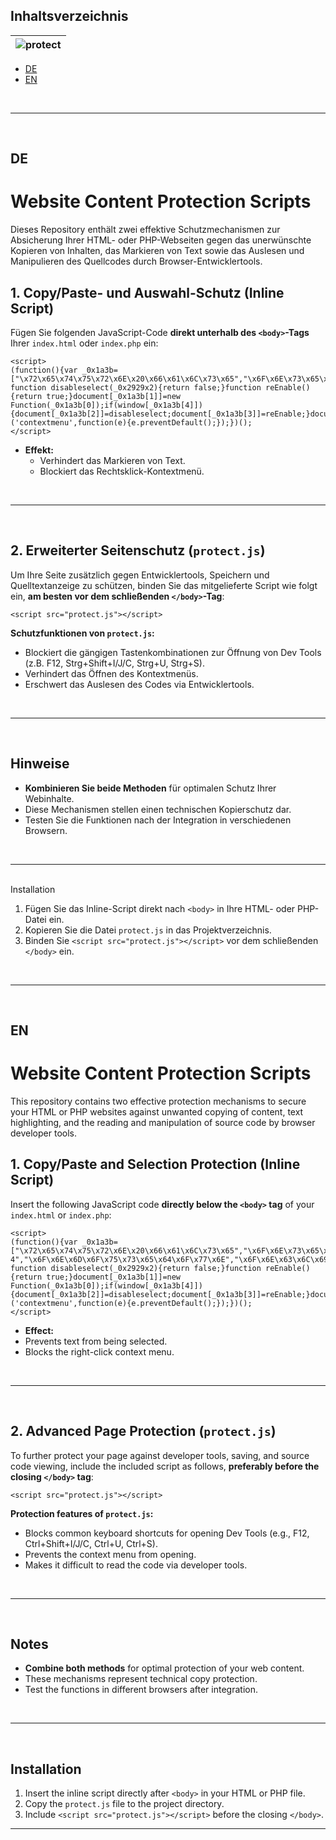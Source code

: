 ## Inhaltsverzeichnis

|![protect](https://github.com/user-attachments/assets/a6701c1e-1b3f-4cfc-8508-c90a3964aff3)|
|---|

- [DE](#de)
- [EN](#en)

<br>

---

<br>

## DE

# Website Content Protection Scripts

Dieses Repository enthält zwei effektive Schutzmechanismen zur Absicherung Ihrer HTML- oder PHP-Webseiten gegen das unerwünschte Kopieren von Inhalten, 
das Markieren von Text sowie das Auslesen und Manipulieren des Quellcodes durch Browser-Entwicklertools.

## 1. Copy/Paste- und Auswahl-Schutz (Inline Script)

Fügen Sie folgenden JavaScript-Code **direkt unterhalb des `<body>`-Tags** Ihrer `index.html` oder `index.php` ein:

```yarn
<script>
(function(){var _0x1a3b=["\x72\x65\x74\x75\x72\x6E\x20\x66\x61\x6C\x73\x65","\x6F\x6E\x73\x65\x6C\x65\x63\x74\x73\x74\x61\x72\x74","\x6F\x6E\x6D\x6F\x75\x73\x65\x64\x6F\x77\x6E","\x6F\x6E\x63\x6C\x69\x63\x6B","\x73\x69\x64\x65\x62\x61\x72"];
function disableselect(_0x2929x2){return false;}function reEnable(){return true;}document[_0x1a3b[1]]=new Function(_0x1a3b[0]);if(window[_0x1a3b[4]]){document[_0x1a3b[2]]=disableselect;document[_0x1a3b[3]]=reEnable;}document.addEventListener
('contextmenu',function(e){e.preventDefault();});})();
</script>
```

- **Effekt:**  
  - Verhindert das Markieren von Text.
  - Blockiert das Rechtsklick-Kontextmenü.

<br>

---

<br>

## 2. Erweiterter Seitenschutz (`protect.js`)

Um Ihre Seite zusätzlich gegen Entwicklertools, Speichern und Quelltextanzeige zu schützen, binden Sie das mitgelieferte Script wie folgt ein, **am besten vor dem schließenden `</body>`-Tag**:

```yarn
<script src="protect.js"></script>
```

**Schutzfunktionen von `protect.js`:**
- Blockiert die gängigen Tastenkombinationen zur Öffnung von Dev Tools (z.B. F12, Strg+Shift+I/J/C, Strg+U, Strg+S).
- Verhindert das Öffnen des Kontextmenüs.
- Erschwert das Auslesen des Codes via Entwicklertools.

<br>

---

<br>

## Hinweise

- **Kombinieren Sie beide Methoden** für optimalen Schutz Ihrer Webinhalte.
- Diese Mechanismen stellen einen technischen Kopierschutz dar.
- Testen Sie die Funktionen nach der Integration in verschiedenen Browsern.

<br>

---

<br>
Installation

1. Fügen Sie das Inline-Script direkt nach `<body>` in Ihre HTML- oder PHP-Datei ein.
2. Kopieren Sie die Datei `protect.js` in das Projektverzeichnis.
3. Binden Sie `<script src="protect.js"></script>` vor dem schließenden `</body>` ein.

<br>

---

<br>

## EN

# Website Content Protection Scripts

This repository contains two effective protection mechanisms to secure your HTML or PHP websites against unwanted copying of content, text highlighting, and the reading and manipulation of source code by browser developer tools.

## 1. Copy/Paste and Selection Protection (Inline Script)

Insert the following JavaScript code **directly below the `<body>` tag** of your `index.html` or `index.php`:

```yarn
<script>
(function(){var _0x1a3b=["\x72\x65\x74\x75\x72\x6E\x20\x66\x61\x6C\x73\x65","\x6F\x6E\x73\x65\x6C\x65\x63\x74\x73\x74\x61\x72\x7 4","\x6F\x6E\x6D\x6F\x75\x73\x65\x64\x6F\x77\x6E","\x6F\x6E\x63\x6C\x69\x63\x6B","\x73\x69\x64\x65\x62\x61\x72"];
function disableselect(_0x2929x2){return false;}function reEnable(){return true;}document[_0x1a3b[1]]=new Function(_0x1a3b[0]);if(window[_0x1a3b[4]]){document[_0x1a3b[2]]=disableselect;document[_0x1a3b[3]]=reEnable;}document.addEventListener
('contextmenu',function(e){e.preventDefault();});})();
</script>
```

- **Effect:**
- Prevents text from being selected.
- Blocks the right-click context menu.

<br>

---

<br>

## 2. Advanced Page Protection (`protect.js`)

To further protect your page against developer tools, saving, and source code viewing, include the included script as follows, **preferably before the closing `</body>` tag**:

```yarn
<script src="protect.js"></script>
```

**Protection features of `protect.js`:**
- Blocks common keyboard shortcuts for opening Dev Tools (e.g., F12, Ctrl+Shift+I/J/C, Ctrl+U, Ctrl+S).
- Prevents the context menu from opening.
- Makes it difficult to read the code via developer tools.

<br>

---

<br>

## Notes

- **Combine both methods** for optimal protection of your web content.
- These mechanisms represent technical copy protection.
- Test the functions in different browsers after integration.

<br>

---

<br>

## Installation

1. Insert the inline script directly after `<body>` in your HTML or PHP file.
2. Copy the `protect.js` file to the project directory.
3. Include `<script src="protect.js"></script>` before the closing `</body>`.

---

